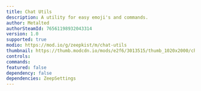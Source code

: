 ```yaml
---
title: Chat Utils
description: A utility for easy emoji's and commands.
author: Metalted
authorSteamId: 76561198932043314
version: 1.0
supported: true
modio: https://mod.io/g/zeepkist/m/chat-utils
thumbnail: https://thumb.modcdn.io/mods/e2f6/3013515/thumb_1020x2000/chatutils_banner.png
controls:
commands:
featured: false
dependency: false
dependencies: ZeepSettings
---
```


